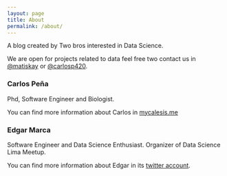 ```yaml
---
layout: page
title: About
permalink: /about/
---
```


A blog created by Two bros interested in Data Science.

We are open for projects related to data feel free two contact us in [@matiskay](https://twitter.com/carlosp420) or [@carlosp420](https://twitter.com/carlosp420).

### Carlos Peña

Phd, Software Engineer and Biologist.

You can find more information about Carlos in [mycalesis.me](http://mycalesis.me/)

### Edgar Marca

Software Engineer and Data Science Enthusiast. Organizer of Data Science Lima Meetup.

You can find more information about Edgar in its [twitter account](https://twitter.com/carlosp420).

